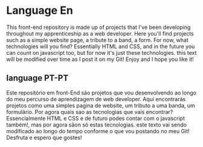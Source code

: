 
<h1>Language En</h1>

  <p>This front-end repository is made up of projects that I've been developing throughout my apprenticeship as a web developer.
   Here you'll find projects such as a simple website page, a tribute to a band, a form.
   For now, what technologies will you find?
   Essentially HTML and CSS, and in the future you can count on javascript too, but for now it's just these technologies.
this text will be modified over time as I post it on my Git!
   Enjoy and I hope you like it!</p>  

  <h2>language PT-PT</h2>
   
  <p>Este repositório  em front-End são projetos que vou desenvolvendo ao longo do meu percurso de aprendizagem de web developer.
   Aqui encontrarás  projetos como uma simples pagina de website,
um tributo a uma banda,
um formulário.
   Por agora quais sao as tecnologias que vais encontrar?
   Essencialmente  HTML e CSS e de futuro podes contar com o javascript também!, mas por agora sãon só  estas tecnologias.
este texto vai sendo modificado ao longo do tempo conforme o que vou postando no meu Git!
   Desfruta e espero que gostes! </p>
